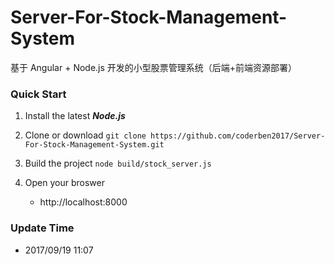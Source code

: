 # Server-For-Stock-Management-System
基于 Angular + Node.js 开发的小型股票管理系统（后端+前端资源部署）


### Quick Start
1. Install the latest ***Node.js***

2. Clone or download
   `git clone https://github.com/coderben2017/Server-For-Stock-Management-System.git`

3. Build the project
   `node build/stock_server.js`

4. Open your broswer
   - http://localhost:8000

### Update Time
- 2017/09/19 11:07